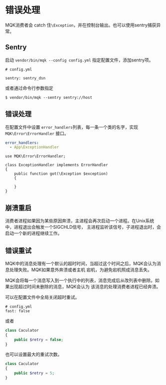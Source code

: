 错误处理
========

MQK消费者会 catch 住`\Exception`，并在控制台输出。也可以使用sentry捕获异常。

Sentry
-------

启动 `vendor/bin/mqk --config config.yml` 指定配置文件，添加sentry项。

```
# config.yml

sentry: sentry_dsn
```

或者通过命令行参数指定
```shell
$ vendor/bin/mqk --sentry sentry://host
```


错误处理
-------

在配置文件中设置 `error_handlers`列表，每一条一个类的名字，实现 `MQK\Error\ErrorHandler` 接口。

```yaml
error_handlers:
  - App\ExceptionHandler
```

```
use MQK\Error\ErrorHandler;

class ExceptionHandler implements ErrorHandler
{
    public function got(\Exception $exception)
    {
        
    }
}
```

崩溃重启
-------

消费者进程如果因为某些原因奔溃，主进程会再次启动一个进程。在Unix系统中，进程退出会触发一个SIGCHLD信号，
主进程监听该信号，子进程退出时，会启动一个新的进程继续工作。

错误重试
--------

MQK中的消息处理有一个默认的超时时间，当超过这个时间之后，MQK会认为消息处理失败。MQK如果意外奔溃或者主机
宕机，为避免宕机照成消息丢失。

MQK会将每一个消息写入到一个执行中的列表，消息完成后从改列表中删除。如果出现超过时间未删除的消息，MQK会认为
该消息的处理消费者进程已经奔溃。

可以在配置文件中全局关闭超时重试。

```
# config.yml
fast: false
```

或者

```php
class Caculator
{
    public $retry = false;
}
```

也可以设置最大的重试次数。

```php
class Caculator
{
    public $retry = 5;
}
```
